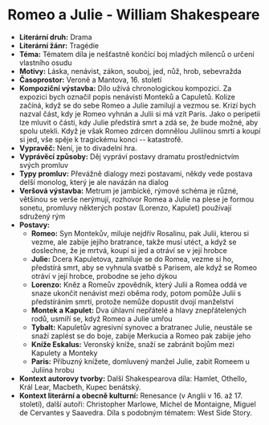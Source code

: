 # Romeo a Julie - William Shakespeare
- **Literární druh:** Drama
- **Literární žánr:** Tragédie
- **Téma:** Tématem díla je nešťastně končící boj mladých milenců o určení vlastního osudu
- **Motivy:** Láska, nenávist, zákon, souboj, jed, nůž, hrob, sebevražda
- **Časoprostor:** Veroně a Mantova, 16. století
- **Kompoziční výstavba:** Dílo užívá chronologickou kompozici. Za expozici bych označil popis nenávisti Monteků a Capuletů. Kolize začíná, když se do sebe Romeo a Julie zamilují a vezmou se. Krizí bych nazval část, kdy je Romeo vyhnán a Julii si má vzít Paris. Jako o peripetii lze mluvit o části, kdy Julie předstírá smrt a zdá se, že bude možné, aby spolu utekli. Když je však Romeo zdrcen domnělou Juliinou smrtí a koupí si jed, vše spěje k tragickému konci -- katastrofě.
- **Vypravěč:** Není, je to divadelní hra.
- **Vyprávěcí způsoby:** Děj vypráví postavy dramatu prostřednictvím svých promluv
- **Typy promluv:** Převážně dialogy mezi postavami, někdy vede postava delší monolog, který je ale navázán na dialog
- **Veršová výstavba:** Metrum je jambické, rýmové schéma je různé, většinou se verše nerýmují, rozhovor Romea a Julie na plese je formou sonetu, promluvy některých postav (Lorenzo, Kapulet) používají sdružený rým
- **Postavy:**
  - **Romeo:** Syn Montekův, miluje nejdřív Rosalinu, pak Julii, kterou si vezme, ale zabije jejího bratrance, takže musí utéct, a když se doslechne, že je mrtvá, koupí si jed a otráví se v její hrobce
  - **Julie:** Dcera Kapuletova, zamiluje se do Romea, vezme si ho, předstírá smrt, aby se vyhnula svatbě s Parisem, ale když se Romeo otráví v její hrobce, probodne se jeho dýkou
  - **Lorenzo:** Kněz a Romeův zpovědník, který Julii a Romea oddá ve snaze ukončit nenávist mezi oběma rody, potom pomůže Julii s předstíráním smrti, protože nemůže dopustit dvojí manželství
  - **Montek a Kapulet:** Dva úhlavní nepřátelé a hlavy znepřátelených rodů, usmíří se, když Romeo a Julie umřou
  - **Tybalt:** Kapuletův agresivní synovec a bratranec Julie, neustále se snaží zaplést se do boje, zabije Merkucia a Romeo pak zabije jeho
  - **Kníže Eskalus:** Veronský kníže, snaží se zabránit bojům mezi Kapulety a Monteky
  - **Paris:** Příbuzný knížete, domluvený manžel Julie, zabit Romeem u Juliina hrobu
- **Kontext autorovy tvorby:** Další Shakespearova díla: Hamlet, Othello, Král Lear, Macbeth, Kupec benátský.
- **Kontext literární a obecně kulturní:** Renesance (v Anglii v 16. až 17. století), další autoři: Christopher Marlowe, Michel de Montaigne, Miguel de Cervantes y Saavedra. Díla s podobným tématem: West Side Story.
